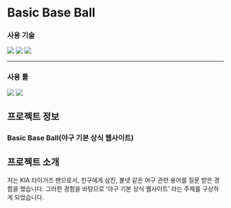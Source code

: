 
  <h1>Basic Base Ball</h1>
  <div align="center">

  </div>
  
  <h3>사용 기술</h3>
    <div align="left">
  <img src="https://img.shields.io/badge/HTML5-E34F26?style=for-the-badge&logo=html5&logoColor=white"/>
  <img src="https://img.shields.io/badge/CSS3-1572B6?style=for-the-badge&logo=css3&logoColor=white"/>
  <img src="https://img.shields.io/badge/JavaScript-323330?style=for-the-badge&logo=javascript&logoColor=F7DF1E"/>
   </div>
  <hr>
    <h3>사용 툴</h3>
  <div align="left">
   <img src="https://img.shields.io/badge/Eclipse-2C2255?style=for-the-badge&logo=eclipse&logoColor=white"/>
   <img src="https://img.shields.io/badge/VSCode-0078D4?style=for-the-badge&logo=visual%20studio%20code&logoColor=white"/>
  </div>

  <h2>프로젝트 정보</h2>
  <h3>Basic Base Ball(야구 기본 상식 웹사이트)</h3>
  
   <h2>프로젝트 소개</h2>
  <p>저는 KIA 타이거즈 팬으로서, 친구에게 삼진, 볼넷 같은
야구 관련 용어를 질문 받은 경험을 했습니다.
그러한 경험을 바탕으로
‘야구 기본 상식 웹사이트’ 라는 주제를 구상하게 되었습니다.</p>
<br/>
  


